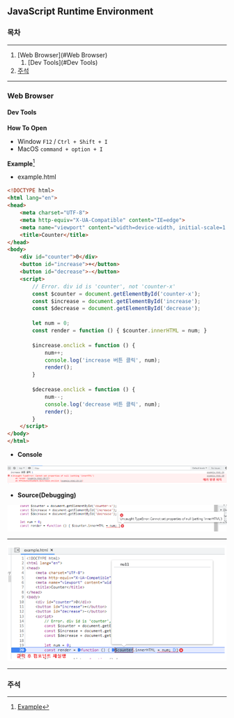 ## JavaScript Runtime Environment

### 목차

---

1. [Web Browser](#Web Browser)
   1. [Dev Tools](#Dev Tools)
2. [주석](#주석)

---

### Web Browser

#### Dev Tools

**How To Open**

- Window `F12` / `Ctrl + Shift + I`
- MacOS `command + option + I`

**Example**[^1]

- example.html

```html
<!DOCTYPE html>
<html lang="en">
<head>
    <meta charset="UTF-8">
    <meta http-equiv="X-UA-Compatible" content="IE=edge">
    <meta name="viewport" content="width=device-width, initial-scale=1.0">
    <title>Counter</title>
</head>
<body>
    <div id="counter">0</div>
    <button id="increase">+</button>
    <button id="decrease">-</button>
    <script>
        // Error. div id is 'counter', not 'counter-x'
        const $counter = document.getElementById('counter-x');
        const $increase = document.getElementById('increase');
        const $decrease = document.getElementById('decrease');

        let num = 0;
        const render = function () { $counter.innerHTML = num; }

        $increase.onclick = function () {
            num++;
            console.log('increase 버튼 클릭', num);
            render();
        }

        $decrease.onclick = function () {
            num--;
            console.log('decrease 버튼 클릭', num);
            render();
        }
    </script>
</body>
</html>
```

- **Console**

![devToolsEx1](README.assets/devToolsEx1.png)

- **Source(Debugging)**

![devToolsEx2](README.assets/devToolsEx2.png)



---

![devToolsEx3](README.assets/devToolsEx3.png)





---

### 주석

[^1]: [Example](./example.html)
